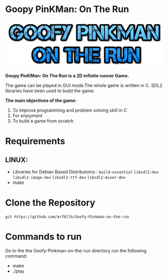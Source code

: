# Goopy PinKMan: On The Run
![Project Image](assets/logo.png)

**Goopy PinKMan: On The Run is a 2D infinite runner Game.**

The game can be played in GUI mode.The whole game is written in C. SDL2 libraries have been used to build the game.

**The main objectives of the game:**
1. To improve programming and problem solving skill in C
2. For enjoyment
3. To build a game from scratch

# Requirements
  ## LINUX:
  - Libraries for Debian Based Distributoins : ```build-essential``` ```libsdl2-dev``` ```libsdl2-image-dev``` 
  ```libsdl2-ttf-dev``` ```libsdl2-mixer-dev```
  - make

# Clone the Repository
```
git https://github.com/arfbllh/Goofy-Pinkman-on-the-run
```

# Commands to run
 Go to the the Goofy-Pinkman-on-the-run directory run the following command:
  - make
  - ./play
  
